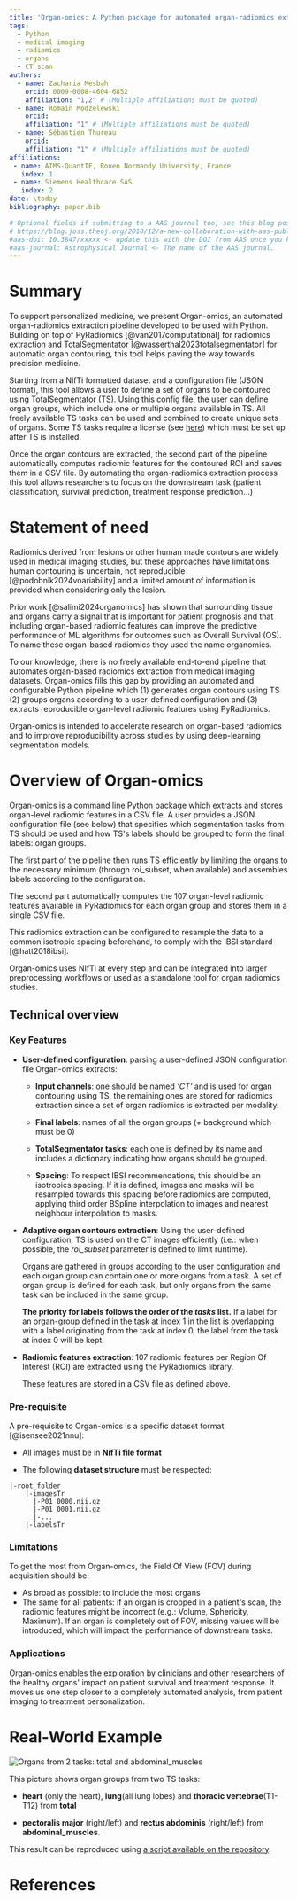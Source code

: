 ```yaml
---
title: 'Organ-omics: A Python package for automated organ-radiomics extraction'
tags:
  - Python
  - medical imaging
  - radiomics
  - organs
  - CT scan
authors:
  - name: Zacharia Mesbah
    orcid: 0009-0008-4604-6852
    affiliation: "1,2" # (Multiple affiliations must be quoted)
  - name: Romain Modzelewski
    orcid: 
    affiliation: "1" # (Multiple affiliations must be quoted)
  - name: Sébastien Thureau
    orcid: 
    affiliation: "1" # (Multiple affiliations must be quoted)
affiliations:
 - name: AIMS-QuantIF, Rouen Normandy University, France
   index: 1
 - name: Siemens Healthcare SAS
   index: 2
date: \today
bibliography: paper.bib

# Optional fields if submitting to a AAS journal too, see this blog post:
# https://blog.joss.theoj.org/2018/12/a-new-collaboration-with-aas-publishing
#aas-doi: 10.3847/xxxxx <- update this with the DOI from AAS once you know it.
#aas-journal: Astrophysical Journal <- The name of the AAS journal.
---
```

# Summary

To support personalized medicine, we present Organ-omics, an automated organ-radiomics extraction pipeline developed to be used with Python. Building on top of PyRadiomics [@van2017computational] for radiomics extraction and TotalSegmentator [@wasserthal2023totalsegmentator] for automatic organ contouring, this tool helps paving the way towards precision medicine.

Starting from a NifTi formatted dataset and a configuration file (JSON format), this tool allows a user to define a set of organs to be contoured using TotalSegmentator (TS). Using this config file, the user can define organ groups, which include one or multiple organs available in TS. All freely available TS tasks can be used and combined to create unique sets of organs. Some TS tasks require a license (see [here](https://backend.totalsegmentator.com/license-academic/)) which must be set up after TS is installed.

Once the organ contours are extracted, the second part of the pipeline automatically computes radiomic features for the contoured ROI and saves them in a CSV file. By automating the organ-radiomics extraction process this tool allows researchers to focus on the downstream task (patient classification, survival prediction, treatment response prediction...)


# Statement of need

Radiomics derived from lesions or other human made contours are widely used in medical imaging studies, but these approaches have limitations: human contouring is uncertain, not reproducible [@podobnik2024voariability] and a limited amount of information is provided when considering only the lesion.

Prior work [@salimi2024organomics] has shown that surrounding tissue and organs carry a signal that is important for patient prognosis and that including organ-based radiomic features can improve the predictive performance of ML algorithms for outcomes such as Overall Survival (OS). To name these organ-based radiomics they used the name organomics.

To our knowledge, there is no freely available end-to-end pipeline that automates organ-based radiomics extraction from medical imaging datasets. Organ-omics fills this gap by providing an automated and configurable Python pipeline which (1) generates organ contours using TS (2) groups organs according to a user-defined configuration and (3) extracts reproducible organ-level radiomic features using PyRadiomics.

Organ-omics is intended to accelerate research on organ-based radiomics and to improve reproducibility across studies by using deep-learning segmentation models.

# Overview of Organ-omics
Organ-omics is a command line Python package which extracts and stores organ-level radiomic features in a CSV file. A user provides a JSON configuration file (see below) that specifies which segmentation tasks from TS should be used and how TS's labels should be grouped to form the final labels: organ groups. 

The first part of the pipeline then runs TS efficiently by limiting the organs to the necessary minimum (through roi_subset, when available) and assembles labels according to the configuration.

The second part automatically computes the 107 organ-level radiomic features available in PyRadiomics for each organ group and stores them in a single CSV file.

This radiomics extraction can be configured to resample the data to a common isotropic spacing beforehand, to comply with the IBSI standard [@hatt2018ibsi].


Organ-omics uses NIfTi at every step and can be integrated into larger preprocessing workflows or used as a standalone tool for organ radiomics studies.

## Technical overview

### Key Features
  - **User-defined configuration**: parsing a user-defined JSON configuration file Organ-omics extracts:
    - **Input channels**: one should be named *'CT'* and is used for organ contouring using TS, the remaining ones are stored for radiomics extraction since a set of organ radiomics is extracted per modality. 
  
    -  **Final labels**: names of all the organ groups (+ background which must be 0)

    - **TotalSegmentator tasks**: each one is defined by its name and includes a dictionary indicating how organs should be grouped.

    - **Spacing**: To respect IBSI recommendations, this should be an isotropics spacing. If it is defined, images and masks will be resampled towards this spacing before radiomics are computed, applying third order BSpline interpolation to images and nearest neighbour interpolation to masks.

 - **Adaptive organ contours extraction**: Using the user-defined configuration, TS is used on the CT images efficiently (i.e.: when possible, the *roi_subset* parameter is defined to limit runtime).
 
   Organs are gathered in groups according to the user configuration and each organ group can contain one or more organs from a task. A set of organ group is defined for each task, but only organs from the same task can be included in the same group.

   **The priority for labels follows the order of the *tasks* list.** If a label for an organ-group defined in the task at index 1 in the list is overlapping with a label originating from the task at index 0, the label from the task at index 0 will be kept.

 - **Radiomic features extraction**: 107 radiomic features per Region Of Interest (ROI) are extracted using the PyRadiomics library.
 
   These features are stored in a CSV file as defined above.


### Pre-requisite

A pre-requisite to Organ-omics is a specific dataset format [@isensee2021nnu]:

 - All images must be in **NifTi file format**

 - The following **dataset structure** must be respected:
  
  
```
|-root_folder
    |-imagesTr
      |-P01_0000.nii.gz
      |-P01_0001.nii.gz
      |-...
    |-labelsTr

```

### Limitations

To get the most from Organ-omics, the Field Of View (FOV) during acquisition should be:
 - As broad as possible: to include the most organs
 - The same for all patients: if an organ is cropped in a patient's scan, the radiomic features might be incorrect (e.g.: Volume, Sphericity, Maximum). If an organ is completely out of FOV, missing values will be introduced, which will impact the performance of downstream tasks.

### Applications

Organ-omics enables the exploration by clinicians and other researchers of the healthy organs' impact on patient survival and treatment response. It moves us one step closer to a completely automated analysis, from patient imaging to treatment personalization.


# Real-World Example

![Organs from 2 tasks: total and abdominal_muscles](./images/Mixed_tasks_organ_contours.png)

This picture shows organ groups from two TS tasks:

- **heart** (only the heart), **lung**(all lung lobes) and **thoracic vertebrae**(T1-T12) from **total**

- **pectoralis major** (right/left) and **rectus abdominis** (right/left) from **abdominal_muscles**.

This result can be reproduced using [a script available on the repository](https://github.com/Zhack47/Organ-omics/blob/main/examples/paper_example.sh).

# References